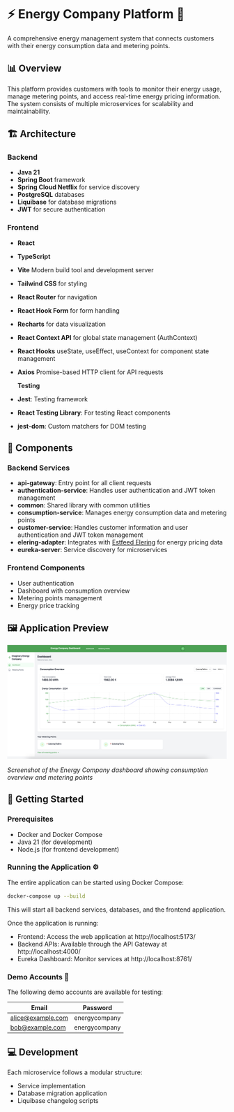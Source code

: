 # ⚡ Energy Company Platform 🔋

A comprehensive energy management system that connects customers with their energy consumption data and metering points.

## 📊 Overview

This platform provides customers with tools to monitor their energy usage, manage metering points, and access real-time energy pricing information. The system consists of multiple microservices for scalability and maintainability.

## 🏗️ Architecture

### Backend

- **Java 21**
- **Spring Boot** framework
- **Spring Cloud Netflix** for service discovery
- **PostgreSQL** databases
- **Liquibase** for database migrations
- **JWT** for secure authentication

### Frontend

- **React**
- **TypeScript**
- **Vite** Modern build tool and development server
- **Tailwind CSS** for styling
- **React Router** for navigation
- **React Hook Form** for form handling
- **Recharts** for data visualization
- **React Context API** for global state management (AuthContext)
- **React Hooks** useState, useEffect, useContext for component state management
- **Axios** Promise-based HTTP client for API requests

  **Testing**
- **Jest**: Testing framework
- **React Testing Library**: For testing React components
- **jest-dom**: Custom matchers for DOM testing

## 🧩 Components

### Backend Services

- **api-gateway**: Entry point for all client requests
- **authentication-service**: Handles user authentication and JWT token management
- **common**: Shared library with common utilities
- **consumption-service**: Manages energy consumption data and metering points
- **customer-service**: Handles customer information and user authentication and JWT token management
- **elering-adapter**: Integrates with [Estfeed Elering](https://estfeed.elering.ee/exchange-prices) for energy pricing data
- **eureka-server**: Service discovery for microservices

### Frontend Components

- User authentication
- Dashboard with consumption overview
- Metering points management
- Energy price tracking

## 🖼️ Application Preview

![sample_web_design.png](docs/pictures/sample_web_design.png)

*Screenshot of the Energy Company dashboard showing consumption overview and metering points*

## 🚀 Getting Started

### Prerequisites

- Docker and Docker Compose
- Java 21 (for development)
- Node.js (for frontend development)

### Running the Application ⚙️

The entire application can be started using Docker Compose:

```bash
docker-compose up --build
```

This will start all backend services, databases, and the frontend application.

Once the application is running:
- Frontend: Access the web application at http://localhost:5173/
- Backend APIs: Available through the API Gateway at http://localhost:4000/
- Eureka Dashboard: Monitor services at http://localhost:8761/

### Demo Accounts 👤

The following demo accounts are available for testing:

| Email | Password |
|-------|----------|
| alice@example.com | energycompany |
| bob@example.com | energycompany |


## 💻 Development

Each microservice follows a modular structure:
- Service implementation
- Database migration application
- Liquibase changelog scripts
